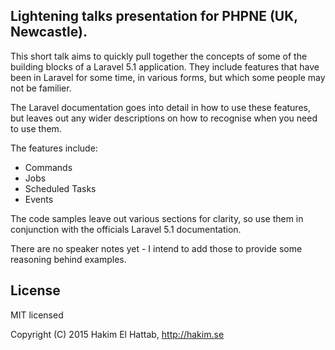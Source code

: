 ## Lightening talks presentation for PHPNE (UK, Newcastle).

This short talk aims to quickly pull together the concepts of some of the building
blocks of a Laravel 5.1 application. They include features that have been in Laravel
for some time, in various forms, but which some people may not be familier.

The Laravel documentation goes into detail in how to use these features, but leaves
out any wider descriptions on how to recognise when you need to use them.

The features include:

* Commands
* Jobs
* Scheduled Tasks
* Events

The code samples leave out various sections for clarity, so use them in conjunction
with the officials Laravel 5.1 documentation.

There are no speaker notes yet - I intend to add those to provide some reasoning
behind examples.

## License

MIT licensed

Copyright (C) 2015 Hakim El Hattab, http://hakim.se
